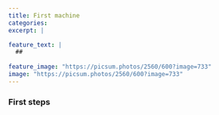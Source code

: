 ```yaml
---
title: First machine
categories:
excerpt: | 

feature_text: |
  ## 
  
feature_image: "https://picsum.photos/2560/600?image=733"
image: "https://picsum.photos/2560/600?image=733"
---
```


### First steps
